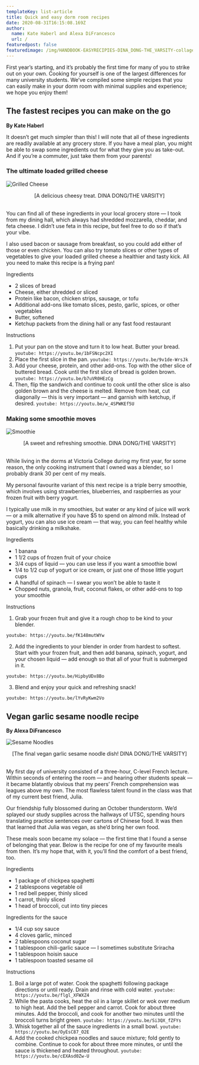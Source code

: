 ```yaml
---
templateKey: list-article
title: Quick and easy dorm room recipes
date: 2020-08-31T16:15:08.169Z
author:
  name: Kate Haberl and Alexa DiFrancesco
  url: /
featuredpost: false
featuredimage: /img/HANDBOOK-EASYRECIPIES-DINA_DONG-THE_VARSITY-collage.jpg
---
```

<!--StartFragment-->

First year’s starting, and it’s probably the first time for many of you to strike out on your own. Cooking for yourself is one of the largest differences for many university students. We’ve compiled some simple recipes that you can easily make in your dorm room with minimal supplies and experience; we hope you enjoy them! 

## The fastest recipes you can make on the go

**By Kate Haberl**

It doesn’t get much simpler than this! I will note that all of these ingredients are readily available at any grocery store. If you have a meal plan, you might be able to swap some ingredients out for what they give you as take-out. And if you’re a commuter, just take them from your parents!

### The ultimate loaded grilled cheese

![Grilled Cheese](/img/HANDBOOK-cooking_with_dorm_room_coverphotos-DINA_DONG-THE_VARSITY-grilled_cheese.jpg)

<center>[A delicious cheesy treat. DINA DONG/THE VARSITY]</center>
<br/>

You can find all of these ingredients in your local grocery store — I took from my dining hall, which always had shredded mozzarella, cheddar, and feta cheese. I didn’t use feta in this recipe, but feel free to do so if that’s your vibe. 

I also used bacon or sausage from breakfast, so you could add either of those or even chicken. You can also try tomato slices or other types of vegetables to give your loaded grilled cheese a healthier and tasty kick. All you need to make this recipe is a frying pan!

Ingredients

* 2 slices of bread
* Cheese, either shredded or sliced
* Protein like bacon, chicken strips, sausage, or tofu
* Additional add-ons like tomato slices, pesto, garlic, spices, or other vegetables
* Butter, softened
* Ketchup packets from the dining hall or any fast food restaurant

Instructions

1. Put your pan on the stove and turn it to low heat. Butter your bread.
`youtube: https://youtu.be/1bFSNcpc2XI`
2. Place the first slice in the pan.
`youtube: https://youtu.be/9v1de-WrsJk`
3. Add your cheese, protein, and other add-ons. Top with the other slice of buttered bread. Cook until the first slice of bread is golden brown. 
`youtube: https://youtu.be/b7uVR0HEzCg`
4. Then, flip the sandwich and continue to cook until the other slice is also golden brown and the cheese is melted. Remove from heat, cut diagonally — this is very important — and garnish with ketchup, if desired.
`youtube: https://youtu.be/w_4SPWKEf5U`


### Making some smoothie moves

![Smoothie](/img/HANDBOOK-cooking_with_dorm_room_coverphotos-DINA_DONG-THE_VARSITY-smoothie.jpg)

<center>[A sweet and refreshing smoothie. DINA DONG/THE VARSITY]</center>
<br/>

While living in the dorms at Victoria College during my first year, for some reason, the only cooking instrument that I owned was a blender, so I probably drank 30 per cent of my meals.

My personal favourite variant of this next recipe is a triple berry smoothie, which involves using strawberries, blueberries, and raspberries as your frozen fruit with berry yogurt. 

I typically use milk in my smoothies, but water or any kind of juice will work — or a milk alternative if you have $5 to spend on almond milk. Instead of yogurt, you can also use ice cream — that way, you can feel healthy while basically drinking a milkshake. 

Ingredients

* 1 banana
* 1 1/2 cups of frozen fruit of your choice
* 3/4 cups of liquid — you can use less if you want a smoothie bowl
* 1/4 to 1/2 cup of yogurt or ice cream, or just one of those little yogurt cups
* A handful of spinach — I swear you won’t be able to taste it
* Chopped nuts, granola, fruit, coconut flakes, or other add-ons to top your smoothie

Instructions

1. Grab your frozen fruit and give it a rough chop to be kind to your blender.

`youtube: https://youtu.be/fK148mutWYw`

2. Add the ingredients to your blender in order from hardest to softest. Start with your frozen fruit, and then add banana, spinach, yogurt, and your chosen liquid — add enough so that all of your fruit is submerged in it.

`youtube: https://youtu.be/HipbyUDx8Bo`

3. Blend and enjoy your quick and refreshing snack!

`youtube: https://youtu.be/lYvRyKwm2Vo`



## Vegan garlic sesame noodle recipe

**By Alexa DiFrancesco**

![Sesame Noodles](/img/vegan_sesame_noodles_photo-DINA_DONG_THE_VARSITY.jpg)

<center>[The final vegan garlic sesame noodle dish! DINA DONG/THE VARSITY]</center>
<br/>

My first day of university consisted of a three-hour, C-level French lecture. Within seconds of entering the room — and hearing other students speak — it became blatantly obvious that my peers’ French comprehension was leagues above my own. The most flawless talent found in the class was that of my current best friend, Julia. 

Our friendship fully blossomed during an October thunderstorm. We’d splayed our study supplies across the hallways of UTSC, spending hours translating practice sentences over cartons of Chinese food. It was then that learned that Julia was vegan, as she’d bring her own food. 

These meals soon became my solace — the first time that I found a sense of belonging that year. Below is the recipe for one of my favourite meals from then. It’s my hope that, with it, you’ll find the comfort of a best friend, too.


Ingredients

* 1 package of chickpea spaghetti
* 2 tablespoons vegetable oil
* 1 red bell pepper, thinly sliced
* 1 carrot, thinly sliced
* 1 head of broccoli, cut into tiny pieces

Ingredients for the sauce

* 1/4 cup soy sauce
* 4 cloves garlic, minced
* 2 tablespoons coconut sugar
* 1 tablespoon chili-garlic sauce — I sometimes substitute Sriracha
* 1 tablespoon hoisin sauce
* 1 tablespoon toasted sesame oil

Instructions

1. Boil a large pot of water. Cook the spaghetti following package directions or until ready. Drain and rinse with cold water.
`youtube: https://youtu.be/flgl_XFWXZ4`
2. While the pasta cooks, heat the oil in a large skillet or wok over medium to high heat. Add the bell pepper and carrot. Cook for about three minutes. Add the broccoli, and cook for another two minutes until the broccoli turns bright green.
`youtube: https://youtu.be/Si3QX_fZFYs`
3. Whisk together all of the sauce ingredients in a small bowl. 
`youtube: https://youtu.be/OyEsC87_O2E`
4. Add the cooked chickpea noodles and sauce mixture; fold gently to combine. Continue to cook for about three more minutes, or until the sauce is thickened and heated throughout. 
`youtube: https://youtu.be/cEXAsd0Zw-U`


<style>
.unordered-list-wrapper > * > ul {
    list-style : disclosure-closed;
}
.unordered-list-wrapper > * > ul > li {
  font-size : 1rem;
  font-weight : bold;
}

</style>



<!--EndFragment-->